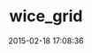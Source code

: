 ---
layout: post
title:  "wice_grid"
repo:   "leikind/wice_grid"
date:   2015-02-18 17:08:36
gemurl: https://github.com/leikind/wice_grid
---